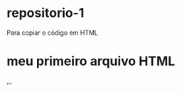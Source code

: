 # repositorio-1

Para copiar o código em HTML
<html>
  <h1>meu primeiro arquivo HTML</h1>
</html>
,,,
